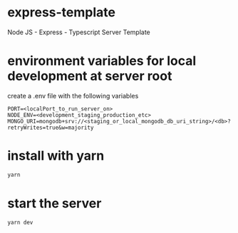 # express-template

Node JS - Express - Typescript Server Template

# environment variables for local development at server root

create a .env file with the following variables
```
PORT=<localPort_to_run_server_on>
NODE_ENV=<development_staging_production_etc>
MONGO_URI=mongodb+srv://<staging_or_local_mongodb_db_uri_string>/<db>?retryWrites=true&w=majority
```

# install with yarn

```sh
yarn
```

# start the server

```sh
yarn dev
```
